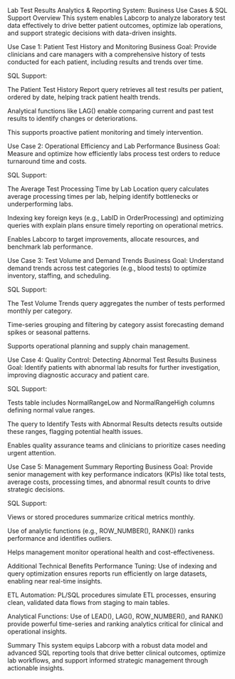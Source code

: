 Lab Test Results Analytics & Reporting System: Business Use Cases & SQL Support
Overview
This system enables Labcorp to analyze laboratory test data effectively to drive better patient outcomes, optimize lab operations, and support strategic decisions with data-driven insights.

Use Case 1: Patient Test History and Monitoring
Business Goal:
Provide clinicians and care managers with a comprehensive history of tests conducted for each patient, including results and trends over time.

SQL Support:

The Patient Test History Report query retrieves all test results per patient, ordered by date, helping track patient health trends.

Analytical functions like LAG() enable comparing current and past test results to identify changes or deteriorations.

This supports proactive patient monitoring and timely intervention.

Use Case 2: Operational Efficiency and Lab Performance
Business Goal:
Measure and optimize how efficiently labs process test orders to reduce turnaround time and costs.

SQL Support:

The Average Test Processing Time by Lab Location query calculates average processing times per lab, helping identify bottlenecks or underperforming labs.

Indexing key foreign keys (e.g., LabID in OrderProcessing) and optimizing queries with explain plans ensure timely reporting on operational metrics.

Enables Labcorp to target improvements, allocate resources, and benchmark lab performance.

Use Case 3: Test Volume and Demand Trends
Business Goal:
Understand demand trends across test categories (e.g., blood tests) to optimize inventory, staffing, and scheduling.

SQL Support:

The Test Volume Trends query aggregates the number of tests performed monthly per category.

Time-series grouping and filtering by category assist forecasting demand spikes or seasonal patterns.

Supports operational planning and supply chain management.

Use Case 4: Quality Control: Detecting Abnormal Test Results
Business Goal:
Identify patients with abnormal lab results for further investigation, improving diagnostic accuracy and patient care.

SQL Support:

Tests table includes NormalRangeLow and NormalRangeHigh columns defining normal value ranges.

The query to Identify Tests with Abnormal Results detects results outside these ranges, flagging potential health issues.

Enables quality assurance teams and clinicians to prioritize cases needing urgent attention.

Use Case 5: Management Summary Reporting
Business Goal:
Provide senior management with key performance indicators (KPIs) like total tests, average costs, processing times, and abnormal result counts to drive strategic decisions.

SQL Support:

Views or stored procedures summarize critical metrics monthly.

Use of analytic functions (e.g., ROW_NUMBER(), RANK()) ranks performance and identifies outliers.

Helps management monitor operational health and cost-effectiveness.

Additional Technical Benefits
Performance Tuning:
Use of indexing and query optimization ensures reports run efficiently on large datasets, enabling near real-time insights.

ETL Automation:
PL/SQL procedures simulate ETL processes, ensuring clean, validated data flows from staging to main tables.

Analytical Functions:
Use of LEAD(), LAG(), ROW_NUMBER(), and RANK() provide powerful time-series and ranking analytics critical for clinical and operational insights.

Summary
This system equips Labcorp with a robust data model and advanced SQL reporting tools that drive better clinical outcomes, optimize lab workflows, and support informed strategic management through actionable insights.

